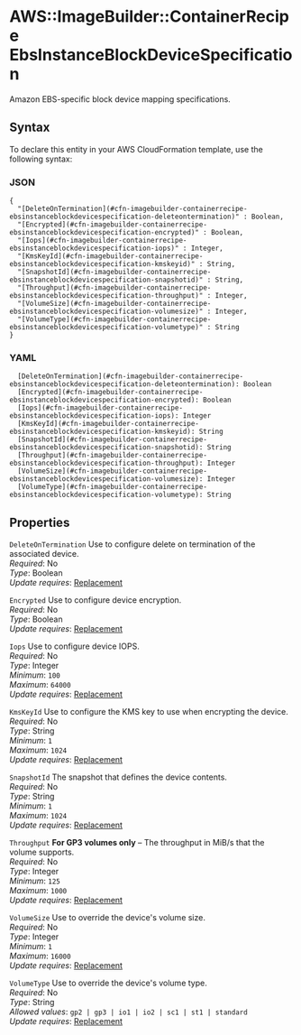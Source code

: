 # AWS::ImageBuilder::ContainerRecipe EbsInstanceBlockDeviceSpecification<a name="aws-properties-imagebuilder-containerrecipe-ebsinstanceblockdevicespecification"></a>

Amazon EBS\-specific block device mapping specifications\.

## Syntax<a name="aws-properties-imagebuilder-containerrecipe-ebsinstanceblockdevicespecification-syntax"></a>

To declare this entity in your AWS CloudFormation template, use the following syntax:

### JSON<a name="aws-properties-imagebuilder-containerrecipe-ebsinstanceblockdevicespecification-syntax.json"></a>

```
{
  "[DeleteOnTermination](#cfn-imagebuilder-containerrecipe-ebsinstanceblockdevicespecification-deleteontermination)" : Boolean,
  "[Encrypted](#cfn-imagebuilder-containerrecipe-ebsinstanceblockdevicespecification-encrypted)" : Boolean,
  "[Iops](#cfn-imagebuilder-containerrecipe-ebsinstanceblockdevicespecification-iops)" : Integer,
  "[KmsKeyId](#cfn-imagebuilder-containerrecipe-ebsinstanceblockdevicespecification-kmskeyid)" : String,
  "[SnapshotId](#cfn-imagebuilder-containerrecipe-ebsinstanceblockdevicespecification-snapshotid)" : String,
  "[Throughput](#cfn-imagebuilder-containerrecipe-ebsinstanceblockdevicespecification-throughput)" : Integer,
  "[VolumeSize](#cfn-imagebuilder-containerrecipe-ebsinstanceblockdevicespecification-volumesize)" : Integer,
  "[VolumeType](#cfn-imagebuilder-containerrecipe-ebsinstanceblockdevicespecification-volumetype)" : String
}
```

### YAML<a name="aws-properties-imagebuilder-containerrecipe-ebsinstanceblockdevicespecification-syntax.yaml"></a>

```
  [DeleteOnTermination](#cfn-imagebuilder-containerrecipe-ebsinstanceblockdevicespecification-deleteontermination): Boolean
  [Encrypted](#cfn-imagebuilder-containerrecipe-ebsinstanceblockdevicespecification-encrypted): Boolean
  [Iops](#cfn-imagebuilder-containerrecipe-ebsinstanceblockdevicespecification-iops): Integer
  [KmsKeyId](#cfn-imagebuilder-containerrecipe-ebsinstanceblockdevicespecification-kmskeyid): String
  [SnapshotId](#cfn-imagebuilder-containerrecipe-ebsinstanceblockdevicespecification-snapshotid): String
  [Throughput](#cfn-imagebuilder-containerrecipe-ebsinstanceblockdevicespecification-throughput): Integer
  [VolumeSize](#cfn-imagebuilder-containerrecipe-ebsinstanceblockdevicespecification-volumesize): Integer
  [VolumeType](#cfn-imagebuilder-containerrecipe-ebsinstanceblockdevicespecification-volumetype): String
```

## Properties<a name="aws-properties-imagebuilder-containerrecipe-ebsinstanceblockdevicespecification-properties"></a>

`DeleteOnTermination`  <a name="cfn-imagebuilder-containerrecipe-ebsinstanceblockdevicespecification-deleteontermination"></a>
Use to configure delete on termination of the associated device\.  
*Required*: No  
*Type*: Boolean  
*Update requires*: [Replacement](https://docs.aws.amazon.com/AWSCloudFormation/latest/UserGuide/using-cfn-updating-stacks-update-behaviors.html#update-replacement)

`Encrypted`  <a name="cfn-imagebuilder-containerrecipe-ebsinstanceblockdevicespecification-encrypted"></a>
Use to configure device encryption\.  
*Required*: No  
*Type*: Boolean  
*Update requires*: [Replacement](https://docs.aws.amazon.com/AWSCloudFormation/latest/UserGuide/using-cfn-updating-stacks-update-behaviors.html#update-replacement)

`Iops`  <a name="cfn-imagebuilder-containerrecipe-ebsinstanceblockdevicespecification-iops"></a>
Use to configure device IOPS\.  
*Required*: No  
*Type*: Integer  
*Minimum*: `100`  
*Maximum*: `64000`  
*Update requires*: [Replacement](https://docs.aws.amazon.com/AWSCloudFormation/latest/UserGuide/using-cfn-updating-stacks-update-behaviors.html#update-replacement)

`KmsKeyId`  <a name="cfn-imagebuilder-containerrecipe-ebsinstanceblockdevicespecification-kmskeyid"></a>
Use to configure the KMS key to use when encrypting the device\.  
*Required*: No  
*Type*: String  
*Minimum*: `1`  
*Maximum*: `1024`  
*Update requires*: [Replacement](https://docs.aws.amazon.com/AWSCloudFormation/latest/UserGuide/using-cfn-updating-stacks-update-behaviors.html#update-replacement)

`SnapshotId`  <a name="cfn-imagebuilder-containerrecipe-ebsinstanceblockdevicespecification-snapshotid"></a>
The snapshot that defines the device contents\.  
*Required*: No  
*Type*: String  
*Minimum*: `1`  
*Maximum*: `1024`  
*Update requires*: [Replacement](https://docs.aws.amazon.com/AWSCloudFormation/latest/UserGuide/using-cfn-updating-stacks-update-behaviors.html#update-replacement)

`Throughput`  <a name="cfn-imagebuilder-containerrecipe-ebsinstanceblockdevicespecification-throughput"></a>
 **For GP3 volumes only** – The throughput in MiB/s that the volume supports\.   
*Required*: No  
*Type*: Integer  
*Minimum*: `125`  
*Maximum*: `1000`  
*Update requires*: [Replacement](https://docs.aws.amazon.com/AWSCloudFormation/latest/UserGuide/using-cfn-updating-stacks-update-behaviors.html#update-replacement)

`VolumeSize`  <a name="cfn-imagebuilder-containerrecipe-ebsinstanceblockdevicespecification-volumesize"></a>
Use to override the device's volume size\.  
*Required*: No  
*Type*: Integer  
*Minimum*: `1`  
*Maximum*: `16000`  
*Update requires*: [Replacement](https://docs.aws.amazon.com/AWSCloudFormation/latest/UserGuide/using-cfn-updating-stacks-update-behaviors.html#update-replacement)

`VolumeType`  <a name="cfn-imagebuilder-containerrecipe-ebsinstanceblockdevicespecification-volumetype"></a>
Use to override the device's volume type\.  
*Required*: No  
*Type*: String  
*Allowed values*: `gp2 | gp3 | io1 | io2 | sc1 | st1 | standard`  
*Update requires*: [Replacement](https://docs.aws.amazon.com/AWSCloudFormation/latest/UserGuide/using-cfn-updating-stacks-update-behaviors.html#update-replacement)